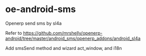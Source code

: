oe-android-sms
==============

Openerp send sms by sl4a

Refer to https://github.com/mrshelly/openerp-android/tree/master/android_sms/openerp_addons/android_sl4a

Add smsSend method and wizard act_window, and i18n
